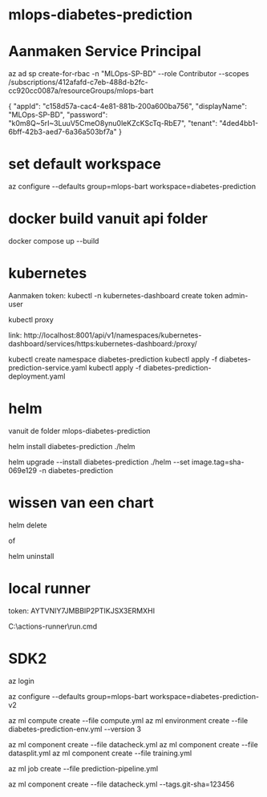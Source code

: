 # mlops-diabetes-prediction
# Aanmaken Service Principal
az ad sp create-for-rbac -n "MLOps-SP-BD" --role Contributor --scopes /subscriptions/412afafd-c7eb-488d-b2fc-cc920cc0087a/resourceGroups/mlops-bart

{
  "appId": "c158d57a-cac4-4e81-881b-200a600ba756",
  "displayName": "MLOps-SP-BD",
  "password": "k0m8Q~5rI~3LuuV5CmeO8ynu0leKZcKScTq-RbE7",
  "tenant": "4ded4bb1-6bff-42b3-aed7-6a36a503bf7a"
}

# set default workspace
az configure --defaults group=mlops-bart workspace=diabetes-prediction

# docker build vanuit api folder
docker compose up --build


# kubernetes
Aanmaken token: kubectl -n kubernetes-dashboard create token admin-user

kubectl proxy

link:
http://localhost:8001/api/v1/namespaces/kubernetes-dashboard/services/https:kubernetes-dashboard:/proxy/


kubectl create namespace diabetes-prediction
kubectl apply -f diabetes-prediction-service.yaml
kubectl apply -f diabetes-prediction-deployment.yaml

# helm

vanuit de folder mlops-diabetes-prediction

helm install diabetes-prediction ./helm

helm upgrade --install diabetes-prediction ./helm --set image.tag=sha-069e129 -n diabetes-prediction

# wissen van een chart
helm delete <chart-name>

of

helm uninstall <chart-name>

# local runner
token: 
AYTVNIY7JMBBIP2PTIKJSX3ERMXHI

C:\actions-runner\run.cmd

# SDK2

az login

az configure --defaults group=mlops-bart workspace=diabetes-prediction-v2

az ml compute create --file compute.yml
az ml environment create --file diabetes-prediction-env.yml --version 3

az ml component create --file datacheck.yml
az ml component create --file datasplit.yml
az ml component create --file training.yml

az ml job create --file prediction-pipeline.yml

az ml component create --file datacheck.yml --tags.git-sha=123456